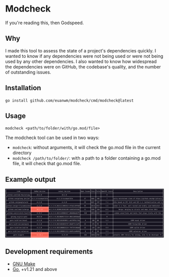 # Modcheck

If you're reading this, then Godspeed.

## Why

I made this tool to assess the state of a project's dependencies quickly. I wanted to know if any dependencies were not being used or were not being used by any other dependencies. I also wanted to know how widespread the dependencies were on GitHub, the codebase's quality, and the number of outstanding issues.

## Installation

`go install github.com/euanwm/modcheck/cmd/modcheck@latest`

## Usage

`modcheck <path/to/folder/with/go.mod/file>`

The modcheck tool can be used in two ways:

- `modcheck`: without arguments, it will check the go.mod file in the current directory
- `modcheck /path/to/folder/`: with a path to a folder containing a go.mod file, it will check that go.mod file.

## Example output

![modcheck example output](example.png)

## Development requirements

- [GNU Make](https://www.gnu.org/software/make/)
- [Go](https://golang.org/), +v1.21 and above
